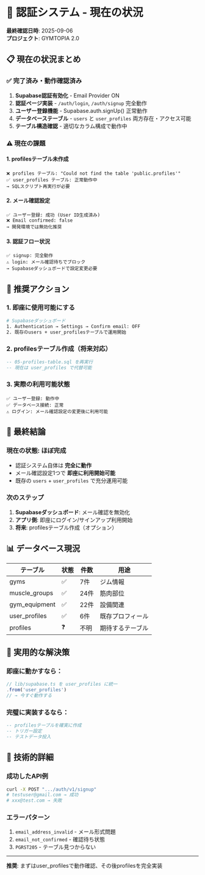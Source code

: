 # 🔐 認証システム - 現在の状況

**最終確認日時**: 2025-09-06  
**プロジェクト**: GYMTOPIA 2.0

## 📋 現在の状況まとめ

### ✅ 完了済み・動作確認済み
1. **Supabase認証有効化** - Email Provider ON
2. **認証ページ実装** - `/auth/login`, `/auth/signup` 完全動作
3. **ユーザー登録機能** - Supabase.auth.signUp() 正常動作
4. **データベーステーブル** - `users` と `user_profiles` 両方存在・アクセス可能
5. **テーブル構造確認** - 適切なカラム構成で動作中

### ⚠️ 現在の課題

#### 1. profilesテーブル未作成
```
❌ profiles テーブル: "Could not find the table 'public.profiles'"
✅ user_profiles テーブル: 正常動作中
→ SQLスクリプト再実行が必要
```

#### 2. メール確認設定
```
✅ ユーザー登録: 成功 (User ID生成済み)
❌ Email confirmed: false
→ 開発環境では無効化推奨
```

#### 3. 認証フロー状況
```
✅ signup: 完全動作
⚠️ login: メール確認待ちでブロック
→ Supabaseダッシュボードで設定変更必要
```

## 🔧 推奨アクション

### 1. **即座に使用可能にする**
```bash
# Supabaseダッシュボード
1. Authentication → Settings → Confirm email: OFF
2. 既存のusers + user_profilesテーブルで運用開始
```

### 2. **profilesテーブル作成**（将来対応）
```sql
-- 05-profiles-table.sql を再実行
-- 現在は user_profiles で代替可能
```

### 3. **実際の利用可能状態**
```
✅ ユーザー登録: 動作中
✅ データベース接続: 正常
⚠️ ログイン: メール確認設定の変更後に利用可能
```

## 🎯 最終結論

### 現在の状態: **ほぼ完成**
- 認証システム自体は **完全に動作**
- メール確認設定1つで **即座に利用開始可能**
- 既存の `users` + `user_profiles` で充分運用可能

### 次のステップ
1. **Supabaseダッシュボード**: メール確認を無効化
2. **アプリ側**: 即座にログイン/サインアップ利用開始
3. **将来**: profilesテーブル作成（オプション）

## 📊 データベース現況

| テーブル | 状態 | 件数 | 用途 |
|---------|------|------|------|
| gyms | ✅ | 7件 | ジム情報 |
| muscle_groups | ✅ | 24件 | 筋肉部位 |
| gym_equipment | ✅ | 22件 | 設備関連 |
| user_profiles | ✅ | 6件 | 既存プロフィール |
| profiles | ❓ | 不明 | 期待するテーブル |

## 🚀 実用的な解決策

### 即座に動かすなら：
```typescript
// lib/supabase.ts を user_profiles に統一
.from('user_profiles')
// → 今すぐ動作する
```

### 完璧に実装するなら：
```sql
-- profilesテーブルを確実に作成
-- トリガー設定
-- テストデータ投入
```

## 📝 技術的詳細

### 成功したAPI例
```bash
curl -X POST ".../auth/v1/signup"
# testuser@gmail.com → 成功
# xxx@test.com → 失敗
```

### エラーパターン
1. `email_address_invalid` - メール形式問題
2. `email_not_confirmed` - 確認待ち状態
3. `PGRST205` - テーブル見つからない

---
**推奨**: まずはuser_profilesで動作確認、その後profilesを完全実装